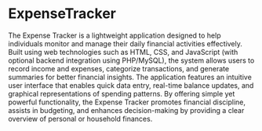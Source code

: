 # ExpenseTracker

The Expense Tracker is a lightweight application designed to help individuals monitor and manage their daily financial activities effectively. Built using web technologies such as HTML, CSS, and JavaScript (with optional backend integration using PHP/MySQL), the system allows users to record income and expenses, categorize transactions, and generate summaries for better financial insights. The application features an intuitive user interface that enables quick data entry, real-time balance updates, and graphical representations of spending patterns. By offering simple yet powerful functionality, the Expense Tracker promotes financial discipline, assists in budgeting, and enhances decision-making by providing a clear overview of personal or household finances.
